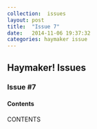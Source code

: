 ```yaml
---
collection:  issues
layout: post
title:  "Issue 7"
date:   2014-11-06 19:37:32
categories: haymaker issue
---
```


<h2>Haymaker! Issues</h2>

<h3>Issue #7</h3>

<h4>Contents</h4>

CONTENTS